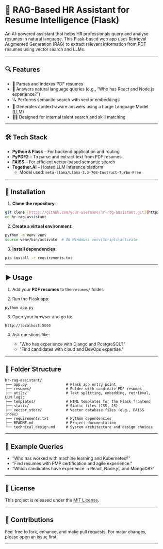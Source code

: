 
# 🤖 RAG-Based HR Assistant for Resume Intelligence (Flask)

An AI-powered assistant that helps HR professionals query and analyse resumes in natural language. This Flask-based web app uses Retrieval Augmented Generation (RAG) to extract relevant information from PDF resumes using vector search and LLMs.

---

## 🔍 Features

- 📄 Parses and indexes PDF resumes
- 💬 Answers natural language queries (e.g., “Who has React and Node.js experience?”)
- 🔍 Performs semantic search with vector embeddings
- 🤖 Generates context-aware answers using a Large Language Model (LLM)
- 🧑‍💼 Designed for internal talent search and skill matching

---

## 🛠️ Tech Stack

- **Python & Flask** – For backend application and routing
- **PyPDF2** – To parse and extract text from PDF resumes
- **FAISS** – For efficient vector-based semantic search
- **Together.AI** – Hosted LLM inference platform  
  - Model used: `meta-llama/Llama-3.3-70B-Instruct-Turbo-Free`

---

## 🚀 Installation

1. **Clone the repository**:
```bash
git clone [https://github.com/your-username/hr-rag-assistant.git](https://github.com/hchamikadilshan/AI-HR-Assistant)
cd hr-rag-assistant
````

2. **Create a virtual environment**:

```bash
python -m venv venv
source venv/bin/activate  # On Windows: venv\Scripts\activate
```

3. **Install dependencies**:

```bash
pip install -r requirements.txt
```

---

## ▶️ Usage

1. Add your **PDF resumes** to the `resumes/` folder.

2. Run the Flask app:

```bash
python app.py
```

3. Open your browser and go to:

```
http://localhost:5000
```

4. Ask questions like:

   * "Who has experience with Django and PostgreSQL?"
   * "Find candidates with cloud and DevOps expertise."

---

## 📁 Folder Structure

```
hr-rag-assistant/
├── app.py                  # Flask app entry point
├── resumes/                # Folder with candidate PDF resumes
├── utils/                  # Text splitting, embedding, retrieval, LLM logic
├── templates/              # HTML templates for the Flask frontend
├── static/                 # Static files (CSS, JS)
├── vector_store/           # Vector database files (e.g., FAISS index)
├── requirements.txt        # Python dependencies
├── README.md               # Project documentation
└── technical_design.md     # System architecture and design choices
```

---

## 📘 Example Queries

* “Who has worked with machine learning and Kubernetes?”
* “Find resumes with PMP certification and agile experience.”
* “Which candidates have experience in React, Node.js, and MongoDB?”

---

## 📄 License

This project is released under the [MIT License](LICENSE).

---

## 🙌 Contributions

Feel free to fork, enhance, and make pull requests. For major changes, please open an issue first.

---


